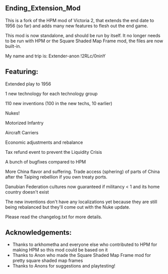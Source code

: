 ## Ending_Extension_Mod
This is a fork of the HPM mod of Victoria 2, that extends the end date to 1956 (so far) and adds many new features to flesh out the end game. 

This mod is now standalone, and should be run by itself. It no longer needs to be run with HPM or the Square Shaded Map Frame mod, the files are now built-in.

My name and trip is: Extender-anon !2RLc/0ninY 

## Featuring:

Extended play to 1956

1 new technology for each technology group

110 new inventions (100 in the new techs, 10 earlier)

Nukes!

Motorized Infantry

Aircraft Carriers

Economic adjustments and rebalance

Tax refund event to prevent the Liquidity Crisis

A bunch of bugfixes compared to HPM

More China flavor and suffering. Trade access (sphering) of parts of China after the Taiping rebellion if you own treaty ports.

Danubian Federation cultures now guaranteed if militancy < 1 and its home country doesn't exist

The new inventions don't have any localizations yet because they are still being rebalanced but they'll come out with the Nuke update.

Please read the changelog.txt for more details.

## Acknowledgements:

* Thanks to arkhometha and everyone else who contributed to HPM for making HPM so this mod could be based on it
* Thanks to Anon who made the Square Shaded Map Frame mod for pretty square shaded map frames
* Thanks to Anons for suggestions and playtesting!
